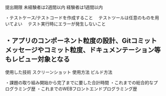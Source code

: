 提出期限
	未経験者は2週間以内
	経験者は1週間以内

・テストケース/テストコードを作成すること
　テストツールは任意のものを用いてよい
　テスト実行時にエラーが発生しないこと

・アプリのコンポーネント粒度の設計、Gitコミットメッセージやコミット粒度、ドキュメンテーション等もレビュー対象となる
---------------------------------------------------------------
使用した技術
スクリーンショット
使用方法
ビルド方法



・課題の取り組み開始から完了までに要した合計時間
・これまでの総合的なプログラミング歴
・これまでのWEBフロントエンドプログラミング歴
